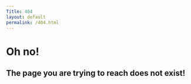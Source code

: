```yaml
---
Title: 404
layout: default
permalink: /404.html
---
```


# Oh no!
## The page you are trying to reach does not exist!
